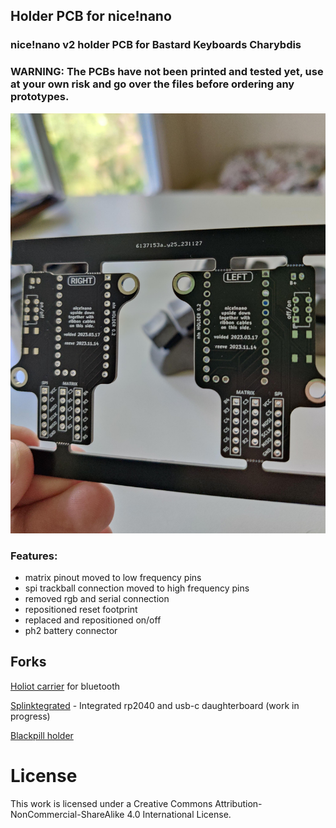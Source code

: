 ## Holder PCB for nice!nano

### nice!nano v2 holder PCB for Bastard Keyboards Charybdis
### WARNING: The PCBs have not been printed and tested yet, use at your own risk and go over the files before ordering any prototypes.

![nice!nano v2 holder](pics/IMG_20240208_082209_Original.jpeg)

### Features:
- matrix pinout moved to low frequency pins
- spi trackball connection moved to high frequency pins
- removed rgb and serial connection
- repositioned reset footprint
- replaced and repositioned on/off
- ph2 battery connector

## Forks

[Holiot carrier](https://github.com/vattern/holiot-carrier) for bluetooth

[Splinktegrated](https://github.com/Bastardkb/Splinktegrated/tree/features/holder2) - Integrated rp2040 and usb-c daughterboard (work in progress)

[Blackpill holder](https://github.com/Bastardkb/adapter-blackpill/)


# License 

This work is licensed under a Creative Commons Attribution-NonCommercial-ShareAlike 4.0 International License.
